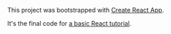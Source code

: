 This project was bootstrapped with [Create React App](https://github.com/facebookincubator/create-react-app).

It's the final code for [a basic React tutorial](https://medium.com/@designer023/create-a-basic-reactjs-app-with-no-config-d0610dfdd692).
